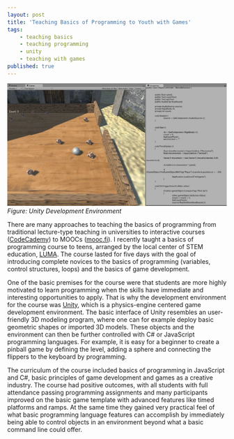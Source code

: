 ```yaml
---
layout: post
title: 'Teaching Basics of Programming to Youth with Games'
tags:
    - teaching basics
    - teaching programming
    - unity
    - teaching with games
published: true
---
```


![Unity Development Environment](/assets/img/2016-06-30-teaching-programming-with-games.jpg)
*Figure: Unity Development Environment*

There are many approaches to teaching the basics of programming from traditional lecture-type teaching in universities to interactive courses ([CodeCademy](http://www.codecademy.com)) to MOOCs ([mooc.fi](http://mooc.fi)). I recently taught a basics of programming course to teens, arranged by the local center of STEM education, [LUMA](http://luma.fi). The course lasted for five days with the goal of introducing complete novices to the basics of programming (variables, control structures, loops) and the basics of game development.

One of the basic premises for the course were that students are more highly motivated to learn programming when the skills have immediate and interesting opportunities to apply. That is why the development environment for the course was [Unity](http://unity3d.com), which is a physics-engine centered game development environment. The basic interface of Unity resembles an user-friendly 3D modeling program, where one can for example deploy basic geometric shapes or imported 3D models. These objects and the environment can then be further controlled with C# or JavaScript programming languages. For example, it is easy for a beginner to create a pinball game by defining the level, adding a sphere and connecting the flippers to the keyboard by programming.

The curriculum of the course included basics of programming in JavaScript and C#, basic principles of game development and games as a creative industry. The course had positive outcomes, with all students with full attendance passing programming assignments and many participants improved on the basic game template with advanced features like timed platforms and ramps. At the same time they gained very practical feel of what basic programming language features can accomplish by immediately being able to control objects in an environment beyond what a basic command line could offer.
